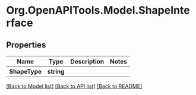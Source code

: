 # Org.OpenAPITools.Model.ShapeInterface

## Properties

Name | Type | Description | Notes
------------ | ------------- | ------------- | -------------
**ShapeType** | **string** |  | 

[[Back to Model list]](../README.md#documentation-for-models) [[Back to API list]](../README.md#documentation-for-api-endpoints) [[Back to README]](../README.md)

